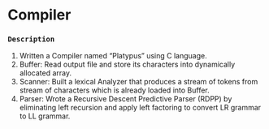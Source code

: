 # Compiler

### `Description`
1. Written a Compiler named “Platypus” using C language. 
2. Buffer: Read output file and store its characters into dynamically allocated array. 
3. Scanner: Built a lexical Analyzer that produces a stream of tokens from stream of characters which is already loaded into Buffer. 
4. Parser:  Wrote a Recursive Descent Predictive Parser (RDPP) by eliminating left recursion and apply left factoring to convert LR grammar to LL grammar. 
